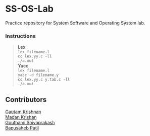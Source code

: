 # SS-OS-Lab

Practice repository for System Software and Operating System lab.
</br>

### Instructions

> <b>Lex</b></br>
`lex filename.l` </br>
`cc lex.yy.c -ll`</br>
`./a.out`</br>
> <b>Yacc</b></br>
`lex filename.l` </br>
`yacc -d filename.y` </br>
`cc lex.yy.c y.tab.c -ll`</br>
`./a.out`</br>

## Contributors

[Gautam Krishnan](https://github.com/GautamKrish) </br>
[Madan Krishan](https://github.com/MadanKrishnan97) </br>
[Gouthami Shivaprakash](https://github.com/Gammys) </br>
[Bapusaheb Patil](https://github.com/bapspatil) </br>